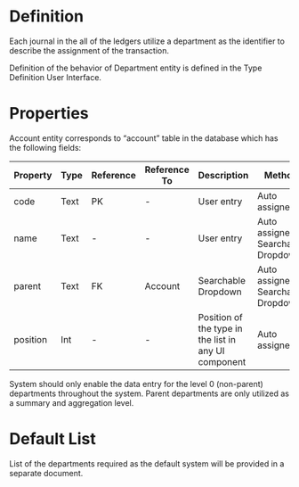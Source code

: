 # Definition

Each journal in the all of the ledgers utilize a department as the identifier to describe the assignment of the transaction. 

Definition of the behavior of Department entity is defined in the Type Definition User Interface.

# Properties

Account entity corresponds to “account” table in the database which has the following fields:

| Property  | Type   | Reference | Reference To | Description | Method
| ------    | ------ | ------    | ------       | ------      | ------
code|Text|PK|-|User entry|Auto assigned
name|Text|-|-|User entry|Auto assigned / Searchable Dropdown
parent|Text|FK|Account|Searchable Dropdown|Auto assigned / Searchable Dropdown
position|Int|-|-|Position of the type in the list in any UI component|Auto assigned

System should only enable the data entry for the level 0 (non-parent) departments throughout the system. Parent departments are only utilized as a summary and aggregation level.

# Default List

List of the departments required as the default system will be provided in a separate document.
